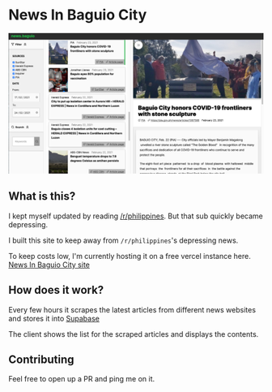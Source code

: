 # News In Baguio City

![screenshot](./screen.png)

## What is this? 
I kept myself updated by reading [/r/philippines](www.reddit.com/r/philippines). But that sub quickly became depressing.

I built this site to keep away from `/r/philippines`'s depressing news.

To keep costs low, I'm currently hosting it on a free vercel instance here. [News In Baguio City site](https://news-sa-baguio.vercel.app/)

## How does it work?

Every few hours it scrapes the latest articles from different news websites and stores it into [Supabase](https://app.supabase.io/)

The client shows the list for the scraped articles and displays the contents.

## Contributing

Feel free to open up a PR and ping me on it.